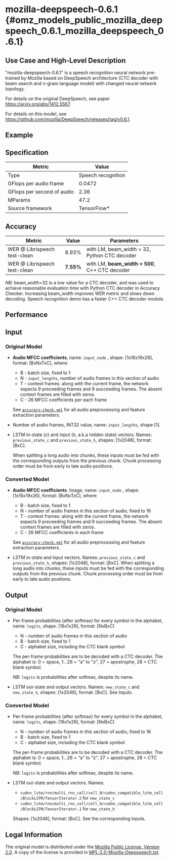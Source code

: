 # mozilla-deepspeech-0.6.1 {#omz_models_public_mozilla_deepspeech_0.6.1_mozilla_deepspeech_0.6.1}

## Use Case and High-Level Description

"mozilla-deepspeech-0.6.1" is a speech recognition neural network pre-trained by Mozilla
based on DeepSpeech architecture (CTC decoder with beam search and n-gram language model)
with changed neural network topology.

For details on the original DeepSpeech, see paper <https://arxiv.org/abs/1412.5567>.

For details on this model, see <https://github.com/mozilla/DeepSpeech/releases/tag/v0.6.1>.

## Example

## Specification

| Metric                          | Value                                     |
|---------------------------------|-------------------------------------------|
| Type                            | Speech recognition                        |
| GFlops per audio frame          | 0.0472                                    |
| GFlops per second of audio      | 2.36                                      |
| MParams                         | 47.2                                      |
| Source framework                | TensorFlow\*                              |

## Accuracy

| Metric                       | Value      | Parameters                                     |
| ---------------------------- | ---------- | ---------------------------------------------- |
| WER @ Librispeech test-clean | 8.93%      | with LM, beam_width = 32, Python CTC decoder   |
| WER @ Librispeech test-clean | **7.55%**  | with LM, **beam_width = 500**, C++ CTC decoder |

*NB*: beam_width=32 is a low value for a CTC decoder, and was used to achieve reasonable evaluation time with Python CTC decoder in Accuracy Checker.
Increasing beam_width improves WER metric and slows down decoding.  Speech recognition demo has a faster C++ CTC decoder module.

## Performance

## Input

### Original Model

 * **Audio MFCC coefficients**, name: `input_node` , shape: [1x16x19x26], format: [BxNxTxC], where:

    - B - batch size, fixed to 1
    - N - `input_lengths`, number of audio frames in this section of audio
    - T - context frames: along with the current frame, the network expects 9 preceeding frames and 9 succeeding frames. The absent context frames are filled with zeros.
    - C - 26 MFCC coefficients per each frame

   See [`accuracy-check.yml`](accuracy-check.yml) for all audio preprocessing and feature extraction parameters.

 * Number of audio frames, INT32 value, name: `input_lengths`, shape [1].

 * LSTM in-state (*c*) and input (*h*, a.k.a hidden state) vectors. Names: `previous_state_c` and `previous_state_h`, shapes: [1x2048], format: [BxC].

    When splitting a long audio into chunks, these inputs must be fed with the corresponding outputs from the previous chunk.
    Chunk processing order must be from early to late audio positions.


### Converted Model

 * **Audio MFCC coefficients**. Image, name: `input_node` , shape: [1x16x19x26], format: [BxNxTxC], where:

    - B - batch size, fixed to 1
    - N - number of audio frames in this section of audio, fixed to 16
    - T - context frames: along with the current frame, the network expects 9 preceeding frames and 9 succeeding frames. The absent context frames are filled with zeros.
    - C - 26 MFCC coefficients in each frame

    See [`accuracy-check.yml`](accuracy-check.yml) for all audio preprocessing and feature extraction parameters.

 * LSTM in-state and input vectors. Names: `previous_state_c` and `previous_state_h`, shapes: [1x2048], format: [BxC].
When splitting a long audio into chunks, these inputs must be fed with the corresponding outputs from the previous chunk.
Chunk processing order must be from early to late audio positions.

## Output

### Original Model

 * Per-frame probabilities (after softmax) for every symbol in the alphabet, name: `logits`, shape: [16x1x29], format: [NxBxC]

    - N - number of audio frames in this section of audio
    - B - batch size, fixed to 1
    - C - alphabet size, including the CTC blank symbol

    The per-frame probabilities are to be decoded with a CTC decoder.
    The alphabet is: 0 = space, 1...26 = "a" to "z", 27 = apostrophe, 28 = CTC blank symbol.

    *NB*: `logits` is probabilities after softmax, despite its name.

 * LSTM out-state and output vectors. Names: `new_state_c` and `new_state_h`, shapes: [1x2048], format: [BxC]. See Inputs.

### Converted Model

 * Per-frame probabilities (after softmax) for every symbol in the alphabet, name: `logits`, shape: [16x1x29], format: [NxBxC]

    - N - number of audio frames in this section of audio, fixed to 16
    - B - batch size, fixed to 1
    - C - alphabet size, including the CTC blank symbol

    The per-frame probabilities are to be decoded with a CTC decoder.
    The alphabet is: 0 = space, 1...26 = "a" to "z", 27 = apostrophe, 28 = CTC blank symbol.

    *NB*: `logits` is probabilities after softmax, despite its name.

 * LSTM out-state and output vectors. Names:

    - `cudnn_lstm/rnn/multi_rnn_cell/cell_0/cudnn_compatible_lstm_cell/BlockLSTM/TensorIterator.2` for `new_state_c`
    - `cudnn_lstm/rnn/multi_rnn_cell/cell_0/cudnn_compatible_lstm_cell/BlockLSTM/TensorIterator.1` for `new_state_h`

   Shapes: [1x2048], format: [BxC].  See the corresponding Inputs.

## Legal Information

The original model is distributed under the
[Mozilla Public License, Version 2.0](https://raw.githubusercontent.com/mozilla/DeepSpeech/master/LICENSE).
A copy of the license is provided in [MPL-2.0-Mozilla-Deepspeech.txt](../licenses/MPL-2.0-Mozilla-Deepspeech.txt).
